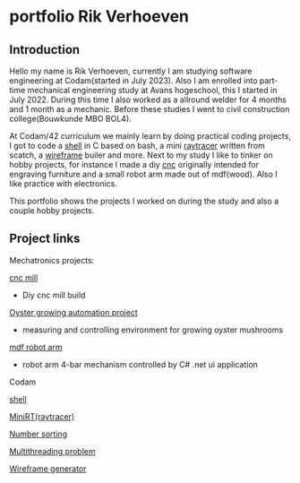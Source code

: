 # portfolio Rik Verhoeven

## Introduction

Hello my name is Rik Verhoeven,
currently I am studying software engineering at Codam(started in July 2023).
Also I am enrolled into part-time mechanical engineering study at Avans hogeschool, this I started in July 2022.
During this time I also worked as a allround welder for 4 months and 1 month as a mechanic.
Before these studies I went to civil construction college(Bouwkunde MBO BOL4).

At Codam/42 curriculum we mainly learn by doing practical coding projects, I got to code a [shell](https://github.com/Rikkopanda/minishell) in C based on bash, a mini [raytracer](https://github.com/Rikkopanda/Mini_RT) written from scatch, a [wireframe](https://github.com/Rikkopanda/FDF) builer and more.
Next to my study I like to tinker on hobby projects, for instance I made a diy [cnc](https://github.com/Rikkopanda/portfolio/blob/main/diy_cnc/README.md) originally intended for engraving furniture and a small robot arm made out of mdf(wood).
Also I like practice with electronics.

This portfolio shows the projects I worked on during the study and also a couple hobby projects.

## Project links
Mechatronics projects:

[cnc mill](https://github.com/Rikkopanda/portfolio/blob/main/diy_cnc/README.md)
- Diy cnc mill build

[Oyster growing automation project](https://github.com/Rikkopanda/Oester_zwammen_meet_en_regel/blob/main/README.md)
- measuring and controlling environment for growing oyster mushrooms

[mdf robot arm](https://github.com/Rikkopanda/portfolio/blob/main/mdf_robot_arm/README.md)
- robot arm 4-bar mechanism controlled by C# .net ui application

Codam

[shell](https://github.com/Rikkopanda/minishell/blob/main/README.md)

[MiniRT(raytracer)](https://github.com/Rikkopanda/Mini_RT/blob/main/Readme.md)

[Number sorting](https://github.com/Rikkopanda/pushswap/blob/main/README.md)

[Multithreading problem](https://github.com/Rikkopanda/philoshophers/blob/main/README.md)

[Wireframe generator](https://github.com/Rikkopanda/FDF/blob/main/README.md)





